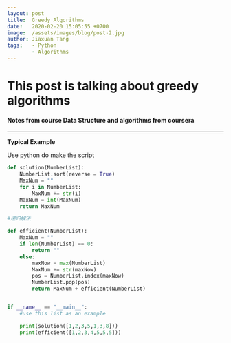 ```yaml
---
layout: post
title:  Greedy Algorithms
date:   2020-02-20 15:05:55 +0700
image:  /assets/images/blog/post-2.jpg
author: Jiaxuan Tang
tags:   - Python
        - Algorithms
---
```


# This post is talking about greedy algorithms

#### Notes from course Data Structure and algorithms from coursera
----------
**Typical Example**

Use python do make the script
```python
def solution(NumberList):
    NumberList.sort(reverse = True)
    MaxNum = ""
    for i in NumberList:
        MaxNum += str(i)
    MaxNum = int(MaxNum)
    return MaxNum

#递归解法

def efficient(NumberList):
    MaxNum = ""
    if len(NumberList) == 0:
        return ""
    else:
        maxNow = max(NumberList)
        MaxNum += str(maxNow)
        pos = NumberList.index(maxNow)
        NumberList.pop(pos)
        return MaxNum + efficient(NumberList)


if __name__ == "__main__":
    #use this list as an example

    print(solution([1,2,3,5,1,3,8]))
    print(efficient([1,2,3,4,5,5,5]))

```